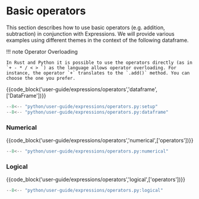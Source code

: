 # Basic operators

This section describes how to use basic operators (e.g. addition, subtraction) in conjunction with Expressions. We will provide various examples using different themes in the context of the following dataframe.

!!! note Operator Overloading

    In Rust and Python it is possible to use the operators directly (as in `+ - * / < > `) as the language allows operator overloading. For instance, the operator `+` translates to the `.add()` method. You can choose the one you prefer.

{{code_block('user-guide/expressions/operators','dataframe',['DataFrame'])}}

```python exec="on" result="text" session="user-guide/operators"
--8<-- "python/user-guide/expressions/operators.py:setup"
--8<-- "python/user-guide/expressions/operators.py:dataframe"
```

### Numerical

{{code_block('user-guide/expressions/operators','numerical',['operators'])}}

```python exec="on" result="text" session="user-guide/operators"
--8<-- "python/user-guide/expressions/operators.py:numerical"
```

### Logical

{{code_block('user-guide/expressions/operators','logical',['operators'])}}

```python exec="on" result="text" session="user-guide/operators"
--8<-- "python/user-guide/expressions/operators.py:logical"
```
